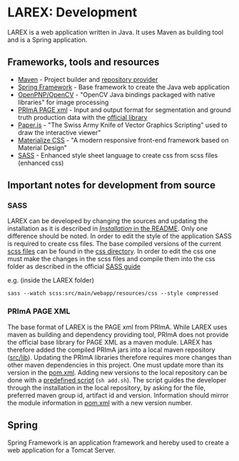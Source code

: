 LAREX: Development
==================
LAREX is a web application written in Java.
It uses Maven as building tool and is a Spring application.

Frameworks, tools and resources
-------------------------------
* [Maven](https://maven.apache.org/) - Project builder and [repository provider](https://mvnrepository.com/)
* [Spring Framework](https://spring.io/) - Base framework to create the Java web application
* [OpenPNP/OpenCV](https://github.com/openpnp/opencv) - "OpenCV Java bindings packaged with native libraries" for image processing
* [PRImA PAGE xml](https://www.primaresearch.org/tools/PAGELibraries) - Input and output format for segmentation and ground truth production data with the [official library](https://github.com/PRImA-Research-Lab/prima-core-libs)
* [Paper.js](http://paperjs.org/) - "The Swiss Army Knife of Vector Graphics Scripting" used to draw the interactive viewer"
* [Materialize CSS](https://materializecss.com/) - "A modern responsive front-end framework based on Material Design"
* [SASS](https://sass-lang.com/) - Enhanced style sheet language to create css from scss files (enhanced css)


Important notes for development from source
-------------------------------------------
### SASS
LAREX can be developed by changing the sources and updating the installation as it is described in [_Installation_ in the README](../README.md#installation).
Only one difference should be noted. In order to edit the style of the application SASS is required to create css files.
The base compiled versions of the current [scss files](https://github.com/OCR4all/Larex/blob/master/scss/) can be found in the [css directory](https://github.com/OCR4all/Larex/blob/master/src/main/webapp/resources/css/).
In order to edit the css one must make the changes in the scss files and compile them into the css folder as described in the official [SASS guide](https://sass-lang.com/guide)

e.g. (inside the LAREX folder)
```
sass --watch scss:src/main/webapp/resources/css --style compressed
```

### PRImA PAGE XML
The base format of LAREX is the PAGE xml from PRImA.
While LAREX uses maven as building and dependency providing tool, PRImA does not provide the official base library for PAGE XML as a maven module.
LAREX has therefore added the compiled PRImA jars into a local maven repository ([src/lib](https://github.com/OCR4all/LAREX/blob/master/src/lib)).
Updating the PRImA libraries therefore requires more changes than other maven dependencies in this project. One must update more than its version in the [pom.xml](https://github.com/OCR4all/LAREX/blob/master/pom.xml#L120).
Adding new versions to the local repository can be done with a [predefined script](https://github.com/OCR4all/LAREX/blob/master/src/lib/add.sh) (`sh add.sh`).
The script guides the developer through the installation in the local repository, by asking for the file, preferred maven group id, artifact id and version.
Information should mirror the module information in [pom.xml](https://github.com/OCR4all/LAREX/blob/master/pom.xml#L116) with a new version number.


Spring
------
Spring Framework is an application framework and hereby used to create a web application for a Tomcat Server.


